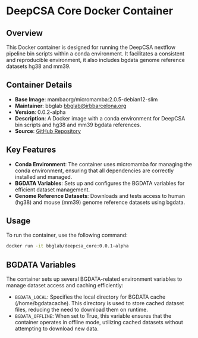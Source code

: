 # DeepCSA Core Docker Container

## Overview

This Docker container is designed for running the DeepCSA nextflow pipeline bin scripts within a conda environment.
It facilitates a consistent and reproducible environment, it also includes bgdata genome reference datasets hg38 and mm39.

## Container Details

- **Base Image**: mambaorg/micromamba:2.0.5-debian12-slim
- **Maintainer**: bbglab <bbglab@irbbarcelona.org>
- **Version**: 0.0.2-alpha
- **Description**: A Docker image with a conda environment for DeepCSA bin scripts and hg38 and mm39 bgdata references.
- **Source**: [GitHub Repository](https://github.com/bbglab/containers/deepcsa_core)

## Key Features

- **Conda Environment**: The container uses micromamba for managing the conda environment, ensuring that all dependencies are correctly installed and managed.
- **BGDATA Variables**: Sets up and configures the BGDATA variables for efficient dataset management.
- **Genome Reference Datasets**: Downloads and tests access to human (hg38) and mouse (mm39) genome reference datasets using bgdata.

## Usage

To run the container, use the following command:

```sh
docker run -it bbglab/deepcsa_core:0.0.1-alpha
```

## BGDATA Variables

The container sets up several BGDATA-related environment variables to manage dataset access and caching efficiently:

- `BGDATA_LOCAL`: Specifies the local directory for BGDATA cache (/home/bgdatacache). This directory is used to store cached dataset files, reducing the need to download them on runtime.
- `BGDATA_OFFLINE`: When set to True, this variable ensures that the container operates in offline mode, utilizing cached datasets without attempting to download new data.
